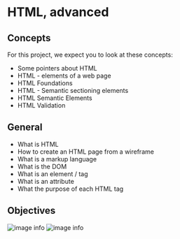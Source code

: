 # HTML, advanced

## Concepts

For this project, we expect you to look at these concepts:

- Some pointers about HTML
- HTML - elements of a web page
- HTML Foundations
- HTML - Semantic sectioning elements
- HTML Semantic Elements
- HTML Validation

## General

- What is HTML
- How to create an HTML page from a wireframe
- What is a markup language
- What is the DOM
- What is an element / tag
- What is an attribute
- What the purpose of each HTML tag

## Objectives

![image info](https://s3.eu-west-3.amazonaws.com/hbtn.intranet/uploads/medias/2021/4/1f4cd63ecc3a8c03b0f4309b74aca179e225aabf.jpg?X-Amz-Algorithm=AWS4-HMAC-SHA256&X-Amz-Credential=AKIA4MYA5JM5DUTZGMZG%2F20230729%2Feu-west-3%2Fs3%2Faws4_request&X-Amz-Date=20230729T140851Z&X-Amz-Expires=86400&X-Amz-SignedHeaders=host&X-Amz-Signature=5fb27679e4c2a089fc5d79935f16f3cb1503166740c7fabc4d25dbf5e85fdbdc)
![image info](https://s3.eu-west-3.amazonaws.com/hbtn.intranet/uploads/medias/2021/4/97c8976d2ff5ff1871d7a0815b72773379df6acb.jpg?X-Amz-Algorithm=AWS4-HMAC-SHA256&X-Amz-Credential=AKIA4MYA5JM5DUTZGMZG%2F20230729%2Feu-west-3%2Fs3%2Faws4_request&X-Amz-Date=20230729T140851Z&X-Amz-Expires=86400&X-Amz-SignedHeaders=host&X-Amz-Signature=8246e2fa11dd5ad2187b26366b9a801e363e57d933820826ebc63a6a2561956a)
